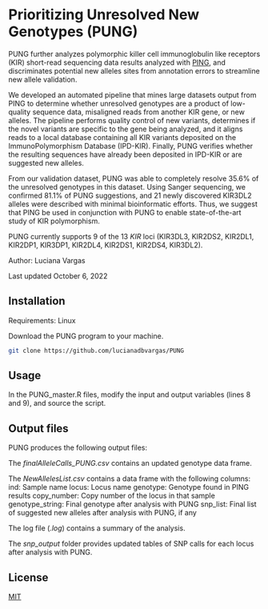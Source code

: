 # Prioritizing Unresolved New Genotypes (PUNG)

PUNG further analyzes polymorphic killer cell immunoglobulin like receptors (KIR) short-read sequencing data results analyzed with [PING](https://github.com/Hollenbach-lab/PING), and discriminates potential new alleles sites from annotation errors to streamline new allele validation.

We developed an automated pipeline that mines large datasets output from PING to determine whether unresolved genotypes are a product of low-quality sequence data, misaligned reads from another KIR gene, or new alleles. The pipeline performs quality control of new variants,  determines if the novel variants are specific to the gene being analyzed, and it aligns reads to a local database containing all KIR variants deposited on the ImmunoPolymorphism Database (IPD-KIR). Finally, PUNG verifies whether the resulting sequences have already been deposited in IPD-KIR or are suggested new alleles.

From our validation dataset, PUNG was able to completely resolve 35.6% of the unresolved genotypes in this dataset. Using Sanger sequencing, we confirmed 81.1% of PUNG suggestions, and 21 newly discovered KIR3DL2 alleles were described with minimal bioinformatic efforts. Thus, we suggest that PING be used in conjunction with PUNG to enable state-of-the-art study of KIR polymorphism.

PUNG currently supports 9 of the 13 _KIR_ loci (KIR3DL3, KIR2DS2, KIR2DL1, KIR2DP1, KIR3DP1, KIR2DL4, KIR2DS1, KIR2DS4, KIR3DL2).

Author: Luciana Vargas

Last updated October 6, 2022

## Installation

Requirements: Linux

Download the PUNG program to your machine.

```bash
git clone https://github.com/lucianadbvargas/PUNG
```

## Usage

In the PUNG_master.R files, modify the input and output variables (lines 8 and 9), and source the script.

## Output files

PUNG produces the following output files:

The *finalAlleleCalls_PUNG.csv* contains an updated genotype data frame.

The *NewAllelesList.csv* contains a data frame with the following columns:
  ind: Sample name
  locus: Locus name
  genotype: Genotype found in PING results
  copy_number: Copy number of the locus in that sample
  genotype_string: Final genotype after analysis with PUNG
  snp_list: Final list of suggested new alleles after analysis with PUNG, if any

The log file (*.log*) contains a summary of the analysis.

The *snp_output* folder provides updated tables of SNP calls for each locus after analysis with PUNG.

## License
[MIT](https://choosealicense.com/licenses/mit/)

